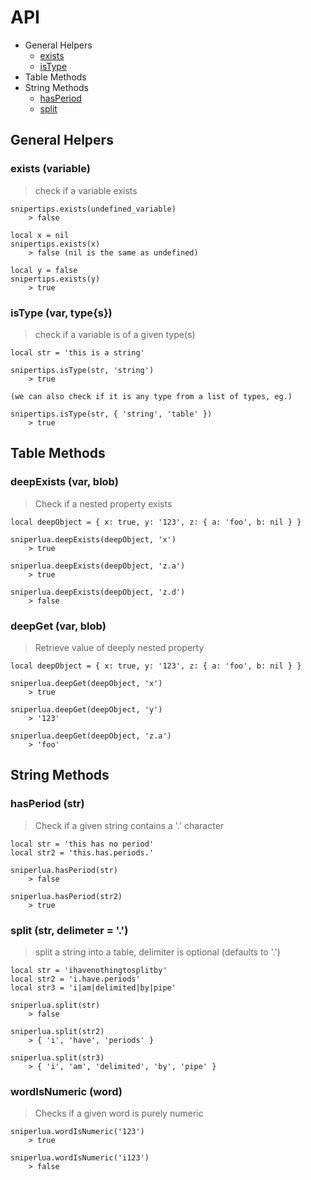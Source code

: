 # API

- General Helpers
  - [exists](#exists)
  - [isType](#isType)
- Table Methods
- String Methods
  - [hasPeriod](#hasPeriod)
  - [split](#split)


## General Helpers

### exists (variable)

> check if a variable exists

```
snipertips.exists(undefined_variable)
    > false

local x = nil
snipertips.exists(x)
    > false (nil is the same as undefined)

local y = false
snipertips.exists(y)
    > true
```

### isType (var, type{s})

> check if a variable is of a given type(s)

```
local str = 'this is a string'

snipertips.isType(str, 'string')
    > true

(we can also check if it is any type from a list of types, eg.)

snipertips.isType(str, { 'string', 'table' })
    > true
```




## Table Methods

### deepExists (var, blob)

> Check if a nested property exists

```
local deepObject = { x: true, y: '123', z: { a: 'foo', b: nil } }

sniperlua.deepExists(deepObject, 'x')
    > true

sniperlua.deepExists(deepObject, 'z.a')
    > true

sniperlua.deepExists(deepObject, 'z.d')
    > false
```

### deepGet (var, blob)

> Retrieve value of deeply nested property

```
local deepObject = { x: true, y: '123', z: { a: 'foo', b: nil } }

sniperlua.deepGet(deepObject, 'x')
    > true

sniperlua.deepGet(deepObject, 'y')
    > '123'

sniperlua.deepGet(deepObject, 'z.a')
    > 'foo'
```

## String Methods

### hasPeriod (str)

> Check if a given string contains a '.' character

```
local str = 'this has no period'
local str2 = 'this.has.periods.'

sniperlua.hasPeriod(str)
    > false

sniperlua.hasPeriod(str2)
    > true
```

### split (str, delimeter = '.')

> split a string into a table, delimiter is optional (defaults to '.')

```
local str = 'ihavenothingtosplitby'
local str2 = 'i.have.periods'
local str3 = 'i|am|delimited|by|pipe'

sniperlua.split(str)
    > false

sniperlua.split(str2)
    > { 'i', 'have', 'periods' }

sniperlua.split(str3)
    > { 'i', 'am', 'delimited', 'by', 'pipe' }
```

### wordIsNumeric (word)

> Checks if a given word is purely numeric

```
sniperlua.wordIsNumeric('123')
    > true

sniperlua.wordIsNumeric('i123')
    > false
```